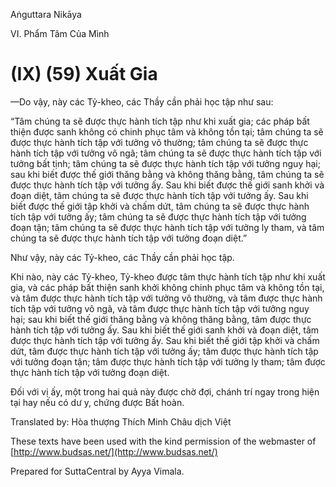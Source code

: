 Aṅguttara Nikāya

VI. Phẩm Tâm Của Mình

# (IX) (59) Xuất Gia

—Do vậy, này các Tỷ-kheo, các Thầy cần phải học tập như sau:

“Tâm chúng ta sẽ được thực hành tích tập như khi xuất gia; các pháp bất thiện được sanh không có chinh phục tâm và không tồn tại; tâm chúng ta sẽ được thực hành tích tập với tưởng vô thường; tâm chúng ta sẽ được thực hành tích tập với tưởng vô ngã; tâm chúng ta sẽ được thực hành tích tập với tưởng bất tịnh; tâm chúng ta sẽ được thực hành tích tập với tưởng nguy hại; sau khi biết được thế giới thăng bằng và không thăng bằng, tâm chúng ta sẽ được thực hành tích tập với tưởng ấy. Sau khi biết được thế giới sanh khởi và đoạn diệt, tâm chúng ta sẽ được thực hành tích tập với tưởng ấy. Sau khi biết được thế giới tập khởi và chấm dứt, tâm chúng ta sẽ được thực hành tích tập với tưởng ấy; tâm chúng ta sẽ được thực hành tích tập với tưởng đoạn tận; tâm chúng ta sẽ được thực hành tích tập với tưởng ly tham, và tâm chúng ta sẽ được thực hành tích tập với tưởng đoạn diệt.”

Như vậy, này các Tỷ-kheo, các Thầy cần phải học tập.

Khi nào, này các Tỷ-kheo, Tỷ-kheo được tâm thực hành tích tập như khi xuất gia, và các pháp bất thiện sanh khởi không chinh phục tâm và không tồn tại, và tâm được thực hành tích tập với tưởng vô thường, và tâm được thực hành tích tập với tưởng vô ngã, và tâm được thực hành tích tập với tưởng nguy hại; sau khi biết thế giới thăng bằng và không thăng bằng, tâm được thực hành tích tập với tưởng ấy. Sau khi biết thế giới sanh khởi và đoạn diệt, tâm được thực hành tích tập với tưởng ấy. Sau khi biết thế giới tập khởi và chấm dứt, tâm được thực hành tích tập với tưởng ấy; tâm được thực hành tích tập với tưởng đoạn tận; tâm được thực hành tích tập với tưởng ly tham; tâm được thực hành tích tập với tưởng đoạn diệt.

Ðối với vị ấy, một trong hai quả này được chờ đợi, chánh trí ngay trong hiện tại hay nếu có dư y, chứng được Bất hoàn.

Translated by: Hòa thượng Thích Minh Châu dịch Việt

These texts have been used with the kind permission of the webmaster of [http://www.budsas.net/](http://www.budsas.net/)

Prepared for SuttaCentral by Ayya Vimala.